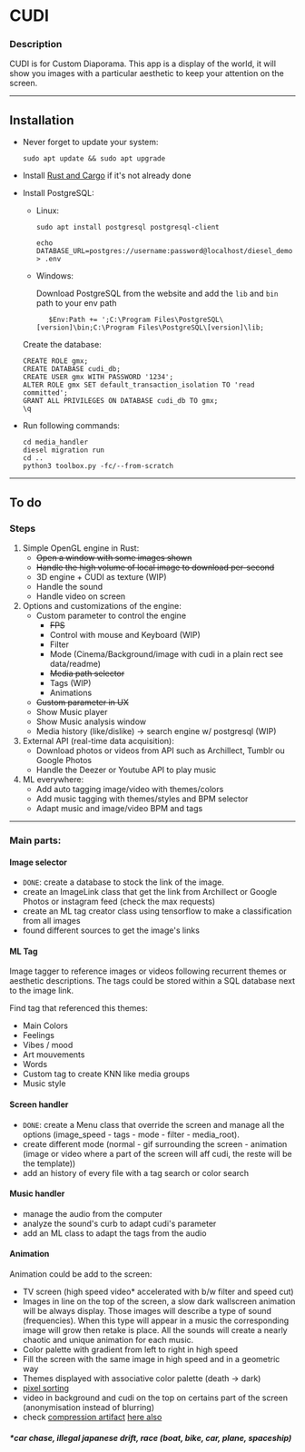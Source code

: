 # CUDI

### Description

CUDI is for Custom Diaporama.
This app is a display of the world, it will show you images with a particular aesthetic to keep your attention on the screen.

---

## Installation

- Never forget to update your system:

      sudo apt update && sudo apt upgrade

- Install [Rust and Cargo](https://doc.rust-lang.org/cargo/getting-started/installation.html) if it's not already done

- Install PostgreSQL:

   - Linux:

         sudo apt install postgresql postgresql-client

         echo DATABASE_URL=postgres://username:password@localhost/diesel_demo > .env

   - Windows:

      Download PostgreSQL from the website and add the `lib` and `bin` path to your env path

            $Env:Path += ';C:\Program Files\PostgreSQL\[version]\bin;C:\Program Files\PostgreSQL\[version]\lib;

  Create the database:

      CREATE ROLE gmx;
      CREATE DATABASE cudi_db;
      CREATE USER gmx WITH PASSWORD '1234';
      ALTER ROLE gmx SET default_transaction_isolation TO 'read committed';
      GRANT ALL PRIVILEGES ON DATABASE cudi_db TO gmx;
      \q

- Run following commands:

      cd media_handler
      diesel migration run
      cd ..
      python3 toolbox.py -fc/--from-scratch

---

## To do

### Steps

1. Simple OpenGL engine in Rust:
   - ~~Open a window with some images shown~~
   - ~~Handle the high volume of local image to download per-second~~
   - 3D engine + CUDI as texture (WIP)
   - Handle the sound
   - Handle video on screen
2. Options and customizations of the engine:
   - Custom parameter to control the engine
     - ~~FPS~~
     - Control with mouse and Keyboard (WIP)
     - Filter
     - Mode (Cinema/Background/image with cudi in a plain rect see data/readme)
     - ~~Media path selector~~
     - Tags (WIP)
     - Animations
   - ~~Custom parameter in UX~~
   - Show Music player
   - Show Music analysis window
   - Media history (like/dislike) -> search engine w/ postgresql (WIP)
3. External API (real-time data acquisition):
   - Download photos or videos from API such as Archillect, Tumblr ou Google Photos
   - Handle the Deezer or Youtube API to play music
4. ML everywhere:
   - Add auto tagging image/video with themes/colors
   - Add music tagging with themes/styles and BPM selector
   - Adapt music and image/video BPM and tags

---

### Main parts:

#### Image selector

- `DONE`: create a database to stock the link of the image.
- create an ImageLink class that get the link from Archillect or Google Photos or instagram feed (check the max requests)
- create an ML tag creator class using tensorflow to make a classification from all images
- found different sources to get the image's links

#### ML Tag

Image tagger to reference images or videos following recurrent themes or aesthetic descriptions.
The tags could be stored within a SQL database next to the image link.

Find tag that referenced this themes:

- Main Colors
- Feelings
- Vibes / mood
- Art mouvements
- Words
- Custom tag to create KNN like media groups
- Music style

#### Screen handler

- `DONE`: create a Menu class that override the screen and manage all the options (image_speed - tags - mode - filter - media_root).
- create different mode (normal - gif surrounding the screen - animation (image or video where a part of the screen will aff cudi, the reste will be the template))
- add an history of every file with a tag search or color search

#### Music handler

- manage the audio from the computer
- analyze the sound's curb to adapt cudi's parameter
- add an ML class to adapt the tags from the audio

#### Animation

Animation could be add to the screen:

- TV screen (high speed video\* accelerated with b/w filter and speed cut)
- Images in line on the top of the screen, a slow dark wallscreen animation will be always display. Those images will describe a type of sound (frequencies). When this type will appear in a music the corresponding image will grow then retake is place. All the sounds will create a nearly chaotic and unique animation for each music.
- Color palette with gradient from left to right in high speed
- Fill the screen with the same image in high speed and in a geometric way
- Themes displayed with associative color palette (death -> dark)
- [pixel sorting](<http://satyarth.me/articles/pixel-sorting/#:~:text=Pixel%20sorting%20is%20an%20interesting,(processing%20source%20code%20here).>)
- video in background and cudi on the top on certains part of the screen (anonymisation instead of blurring)
- check [compression artifact](https://en.wikipedia.org/wiki/Compression_artifact)
  [here also](https://github.com/scriptkittie/GlitchKernel)

##### \*car chase, illegal japanese drift, race (boat, bike, car, plane, spaceship)
